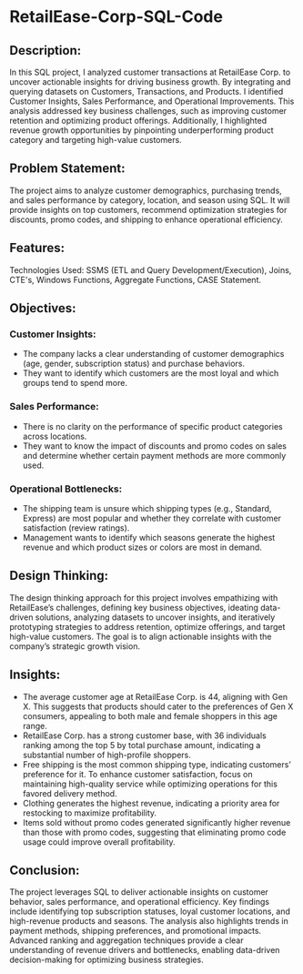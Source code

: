 # RetailEase-Corp-SQL-Code
## Description:
In this SQL project, I analyzed customer transactions at RetailEase Corp. to uncover actionable insights for driving business growth. By integrating and querying datasets on Customers, Transactions, and Products. I identified Customer Insights, Sales Performance, and Operational Improvements. This analysis addressed key business challenges, such as improving customer retention and optimizing product offerings. Additionally, I highlighted revenue growth opportunities by pinpointing underperforming product category and targeting high-value customers.
## Problem Statement:
The project aims to analyze customer demographics, purchasing trends, and sales performance by category, location, and season using SQL. It will provide insights on top customers, recommend optimization strategies for discounts, promo codes, and shipping to enhance operational efficiency.
## Features:
Technologies Used: SSMS (ETL and Query Development/Execution), Joins, CTE's, Windows Functions, Aggregate Functions, CASE Statement.
## Objectives:
### Customer Insights:
* The company lacks a clear understanding of customer demographics (age, gender, subscription status) and purchase behaviors.
* They want to identify which customers are the most loyal and which groups tend to spend more.
### Sales Performance:
* There is no clarity on the performance of specific product categories across locations.
* They want to know the impact of discounts and promo codes on sales and determine whether certain payment methods are more commonly used.
### Operational Bottlenecks:
* The shipping team is unsure which shipping types (e.g., Standard, Express) are most popular and whether they correlate with customer satisfaction (review ratings).
* Management wants to identify which seasons generate the highest revenue and which product sizes or colors are most in demand.
## Design Thinking:
The design thinking approach for this project involves empathizing with RetailEase’s challenges, defining key business objectives, ideating data-driven solutions, analyzing datasets to uncover insights, and iteratively prototyping strategies to address retention, optimize offerings, and target high-value customers. The goal is to align actionable insights with the company’s strategic growth vision.
## Insights:
* The average customer age at RetailEase Corp. is 44, aligning with Gen X. This suggests that products should cater to the preferences of Gen X consumers, appealing to both male and female shoppers in this age range.
* RetailEase Corp. has a strong customer base, with 36 individuals ranking among the top 5 by total purchase amount, indicating a substantial number of high-profile shoppers.
* Free shipping is the most common shipping type, indicating customers’ preference for it. To enhance customer satisfaction, focus on maintaining high-quality service while optimizing operations for this favored delivery method.
* Clothing generates the highest revenue, indicating a priority area for restocking to maximize profitability.
* Items sold without promo codes generated significantly higher revenue than those with promo codes, suggesting that eliminating promo code usage could improve overall profitability.
## Conclusion:
The project leverages SQL to deliver actionable insights on customer behavior, sales performance, and operational efficiency. Key findings include identifying top subscription statuses, loyal customer locations, and high-revenue products and seasons. The analysis also highlights trends in payment methods, shipping preferences, and promotional impacts. Advanced ranking and aggregation techniques provide a clear understanding of revenue drivers and bottlenecks, enabling data-driven decision-making for optimizing business strategies.
